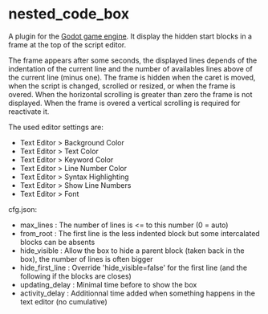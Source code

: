 # nested_code_box
A plugin for the [Godot game engine](https://github.com/godotengine/godot). 
It display the hidden start blocks in a frame at the top of the script editor.

The frame appears after some seconds, the displayed lines depends of the indentation of the current line and the number of availables lines above of the current line (minus one).
The frame is hidden when the caret is moved, when the script is changed, scrolled or resized, or when the frame is overed.
When the horizontal scrolling is greater than zero the frame is not displayed. When the frame is overed a vertical scrolling is required for reactivate it.

The used editor settings are:
* Text Editor > Background Color
* Text Editor > Text Color
* Text Editor > Keyword Color
* Text Editor > Line Number Color
* Text Editor > Syntax Highlighting
* Text Editor > Show Line Numbers
* Text Editor > Font

cfg.json:
* max_lines : The number of lines is <= to this number (0 = auto)
* from_root : The first line is the less indented block but some intercalated blocks can be absents
* hide_visible : Allow the box to hide a parent block (taken back in the box), the number of lines is often bigger
* hide_first_line : Override 'hide_visible=false' for the first line (and the following if the blocks are closes)
* updating_delay : Minimal time before to show the box
* activity_delay : Additionnal time added when something happens in the text editor (no cumulative)
